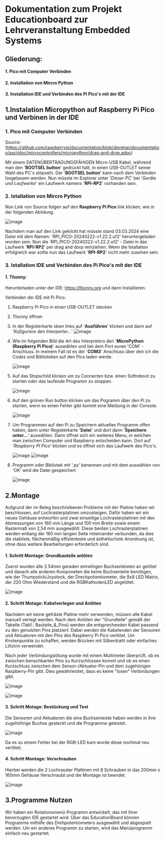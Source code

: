 # **Dokumentation zum Projekt Educationboard zur Lehrveranstaltung Embedded Systems**
## Gliederung:
#### 1. Pico mit Computer Verbinden
#### 2. Installation von Mircro Python
#### 3. Installation IDE und Verbinden des Pi Pico's mit der IDE



## **1.Instalation Micropython auf Raspberry Pi Pico und Verbinen in der IDE**

### 1. Pico mit Computer Verbinden


Source:(https://github.com/raspberrypi/documentation/blob/develop/documentation/asciidoc/microcontrollers/micropython/drag-and-drop.adoc)

Mit einem DATENÜBERTRAGUNGSFÄHIGEN Micro-USB Kabel, während man den '**BOOTSEL button**' gedrückt hält, in einen USB-OUTLET seiner Wahl des PC's stöpseln.
Der '**BOOTSEL button**' kann nach dem Verbinden losgelassen werden. Nun müsste im Explorer unter '*Dieser PC*' bei '*Geräte und Laufwerke*' ein Laufwerk namens '**RPI-RP2**' vorhanden sein. 


### 2. Istallation von Mircro Python


Nun Link von Source folgen auf den **Raspberry Pi Pico** link klicken, wie in der folgenden Abildung.

![image](https://github.com/Schledi777/ebunoard/assets/130638123/e6dbd6cc-b67a-4749-8757-4c0188bad334)

Nachdem man auf den Link geklickt hat müsste stand 03.03.2024 eine Datei mit dem Namen: 'RPI_PICO-20240222-v1.22.2.uf2' heruntergeladen worden sein.
Nun die 'RPI_PICO-20240222-v1.22.2.uf2' - Datei in das Laufwerk '**RPI-RP2**' per drag and dorp reinziehen.
Wenn die Istallation erfolgreich war sollte nun das Laufwerk '**RPI-RP2**' nicht mehr zusehen sein.


### 3. Istallation IDE und Verbinden des Pi Pico's mit der IDE


#### 1. Thonny:

Herunterladen unter der IDE: https://thonny.org und dann Installieren.

Verbinden der IDE mit Pi Pico:
1. Raspberry Pi Pico in einen USB-OUTLET stecken
2. Thonny öffnen
3. In der Registerkarte oben links auf '**Ausführen**' klicken und dann auf '*Kofiguriere den Interperter...*'
   ![image](https://github.com/Schledi777/ebunoard/assets/130638123/51ed80c2-cbc9-4096-a09a-7b5a4d67a074)

4. Wie im folgenden Bild die Art des Interpreters den '**MicroPython (Raspberry Pi Pico)**' auswählen und bei dem Port euren 'COM' - Anschluss. In meinem Fall ist es der '**COM3**' Anschluss über den ich die Codes und Biblioteken auf den Pico laden werde.

   ![image](https://github.com/Schledi777/ebunoard/assets/130638123/4fe262bd-e212-4282-a591-b8ef2043bb0e)

5. Auf das Stopschild klicken um zu Connecten bzw. einen Softreboot zu starten oder das laufende Programm zu stoppen.

   ![image](https://github.com/Schledi777/ebunoard/assets/130638123/8387de42-e4bb-436a-9c90-b63f8a294ce4)

6. Auf den grünen Run button klicken um das Pogramm über den Pi zu starten, wenn es einen Fehler gibt kommt eine Meldung in der Console.

   ![image](https://github.com/Schledi777/ebunoard/assets/130638123/e59b8616-fa2c-4c8f-b61b-d08a6cb48c1d)

7. Um Programmen auf den Pi zu Speichern aktuelles Programm offen haben, dann unter Registerkarte '**Datei**' und dort dann '**Speichern unter...**' auswählen. Dann öffnet sich ein weiteres Menu, in welchen man zwischen Computer und Raspberry entscheiden kann. Dort auf '*Raspberry PI Pico*' klicken und es öffnet sich das Laufwerk des Pico's.

   ![image](https://github.com/Schledi777/ebunoard/assets/130638123/c90597f6-1f10-41f3-83e9-54ec1b6c77ba)
   ![image](https://github.com/Schledi777/ebunoard/assets/130638123/f4fce567-db69-4507-a5c5-a597cba172cb)





9. Programm oder Bibliotek mit '.py' benennen und mit dem auswählen von 'OK' wird die Datei gespeichert

   ![image](https://github.com/Schledi777/ebunoard/assets/130638123/3cc35c2d-7460-4d19-adad-caaffc2c970e)





## **2.Montage**

Aufgrund der im Beleg beschriebenen Probleme mit der Platine haben wir beschlossen, auf Lochrasterplatinen umzusteigen. Dafür haben wir ein neues Gehäuse entworfen und zwei einseitige Lochrasterplatinen mit den Abmessungen von 160 mm Länge und 100 mm Breite sowie einem Rastermaß von 2,54 mm ausgewählt. Diese beiden Lochrasterplatinen werden entlang der 160 mm langen Seite miteinander verbunden, da dies die stabilste, flächenmäßig effizienteste und ästhetischste Anordnung ist, ohne dass weitere Bearbeitungen erforderlich sind.

#### 1. Schritt Montage: Grundbauteile anlöten 

Zuerst wurden alle 2.54mm geraden einreihigen Buchsenleisten an gelötet und danach alle anderen Komponeten die keine Buchsenleite benötigen, wie der Thumpstick/Joystock, der Drechpotientiometer, die 8x8 LED Matrix, der 220 Ohm Wiederstand und die RGBKathodenLED angelötet.
   
 ![image](https://github.com/Schledi777/Projekt_Educationboard/assets/130638123/da8bf65e-5d1f-4b9c-8c78-c89950db6bec)



#### 2. Schritt Motage: Kabelverlegen und Anlöten


Nachdem wir keine gefräste Platine mehr verwenden, müssen alle Kabel manuell verlegt werden. Nach dem Anlöten der "Grundteile" gemäß der Tabelle (Tab1.: Bauteile_&_Pins) werden die entsprechenden Kabel passend zu den genutzten Pins platziert. Dabei werden die Kabelenden der Sensoren und Aktuatoren mit den Pins des Raspberry Pi Pico verlötet. Um Knotenpunkte zu schaffen, werden Brücken mit Silberdraht oder einfaches Lötzinn verwendet.

Nach jeder Verbindungslötung wurde mit einem Multimeter überprüft, ob es zwischen benachbarten Pins zu Kurzschlüssen kommt und ob es einen Kurzschluss zwischen dem Sensor-/Aktuator-Pin und dem zugehörigen Raspberry-Pin gibt. Dies gewährleistet, dass es keine "losen" Verbindungen gibt.

   ![image](https://github.com/Schledi777/Projekt_Educationboard/assets/130638123/e51d067f-aba4-40ca-add9-d4cc50855d9d)


   ![image](https://github.com/Schledi777/Projekt_Educationboard/assets/130638123/4c652f2e-828a-4f55-a904-a9827cf12bbd)



#### 3. Schritt Motage: Bestückung und Test

Die Sensoren und Aktuatoren die eine Buchsenleiste haben werden in ihre zugehöhrige Buchse gesteckt und die Programme getestet.

   ![image](https://github.com/Schledi777/Projekt_Educationboard/assets/130638123/23418642-8b29-4e98-b293-170316a96db0)

   
   
Da es zu einem Fehler bei der RGB-LED kam wurde diese nochmal neu verlötet.

   
   
#### 4. Schritt Montage: Verschrauben

Hierbei werden die 2 Lochrasster Plattinen mit 8 Schrauben in das 200mm x 160mm Gehäuse Verschraubt und die Montage ist beendet.

 ![image](https://github.com/Schledi777/Projekt_Educationboard/assets/130638123/21f4587a-8f3f-488d-8b3a-76cd816df51d)


## **3.Programme Nutzen**

Wir haben ein Rotationsmenü-Programm entwickelt, das mit Ihrer bevorzugten IDE gestartet wird. Über das EducationBoard können Programme mithilfe des Drehpotentiometers ausgewählt und abgespielt werden. Um ein anderes Programm zu starten, wird das Menüprogramm einfach neu gestartet.
